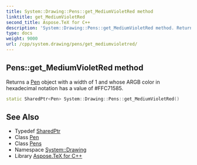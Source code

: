 ```yaml
---
title: System::Drawing::Pens::get_MediumVioletRed method
linktitle: get_MediumVioletRed
second_title: Aspose.TeX for C++
description: 'System::Drawing::Pens::get_MediumVioletRed method. Returns a Pen object with a width of 1 and whose ARGB color in hexadecimal notation has a value of #FFC71585 in C++.'
type: docs
weight: 9000
url: /cpp/system.drawing/pens/get_mediumvioletred/
---
```

## Pens::get_MediumVioletRed method


Returns a [Pen](../../pen/) object with a width of 1 and whose ARGB color in hexadecimal notation has a value of #FFC71585.

```cpp
static SharedPtr<Pen> System::Drawing::Pens::get_MediumVioletRed()
```

## See Also

* Typedef [SharedPtr](../../../system/sharedptr/)
* Class [Pen](../../pen/)
* Class [Pens](../)
* Namespace [System::Drawing](../../)
* Library [Aspose.TeX for C++](../../../)
